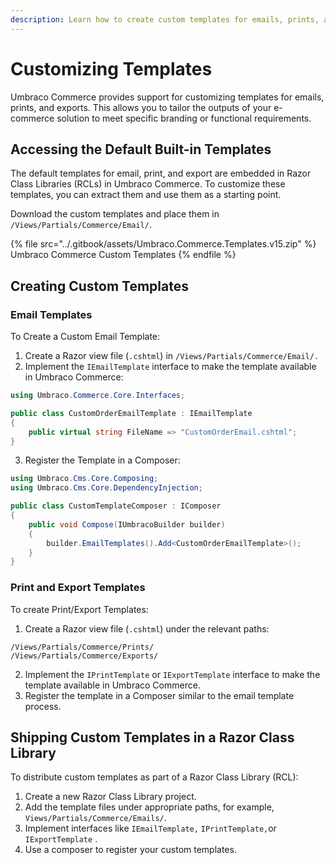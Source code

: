 ```yaml
---
description: Learn how to create custom templates for emails, prints, and exports.
---
```


# Customizing Templates

Umbraco Commerce provides support for customizing templates for emails, prints, and exports. This allows you to tailor the outputs of your e-commerce solution to meet specific branding or functional requirements.

## Accessing the Default Built-in Templates

The default templates for email, print, and export are embedded in Razor Class Libraries (RCLs) in Umbraco Commerce. To customize these templates, you can extract them and use them as a starting point.

Download the custom templates and place them in `/Views/Partials/Commerce/Email/`.

{% file src="../.gitbook/assets/Umbraco.Commerce.Templates.v15.zip" %}
Umbraco Commerce Custom Templates
{% endfile %}

## Creating Custom Templates

### Email Templates

To Create a Custom Email Template:

1. Create a Razor view file (`.cshtml`) in `/Views/Partials/Commerce/Email/.`
2. Implement the `IEmailTemplate` interface to make the template available in Umbraco Commerce:

```csharp
using Umbraco.Commerce.Core.Interfaces;  

public class CustomOrderEmailTemplate : IEmailTemplate  
{  
    public virtual string FileName => "CustomOrderEmail.cshtml";  
}  

```

3. Register the Template in a Composer:

```csharp
using Umbraco.Cms.Core.Composing;  
using Umbraco.Cms.Core.DependencyInjection;  

public class CustomTemplateComposer : IComposer  
{  
    public void Compose(IUmbracoBuilder builder)  
    {  
        builder.EmailTemplates().Add<CustomOrderEmailTemplate>();  
    }  
}  

```

### Print and Export Templates

To create Print/Export Templates:

1. Create a Razor view file (`.cshtml`) under the relevant paths:

```
/Views/Partials/Commerce/Prints/  
/Views/Partials/Commerce/Exports/  
```

2. Implement the `IPrintTemplate` or `IExportTemplate` interface to make the template available in Umbraco Commerce.
3. Register the template in a Composer similar to the email template process.

## Shipping Custom Templates in a Razor Class Library

To distribute custom templates as part of a Razor Class Library (RCL):

1. Create a new Razor Class Library project.
2. Add the template files under appropriate paths, for example, `Views/Partials/Commerce/Emails/`.
3. Implement interfaces like `IEmailTemplate,` `IPrintTemplate,`or `IExportTemplate` .
4. Use a composer to register your custom templates.
